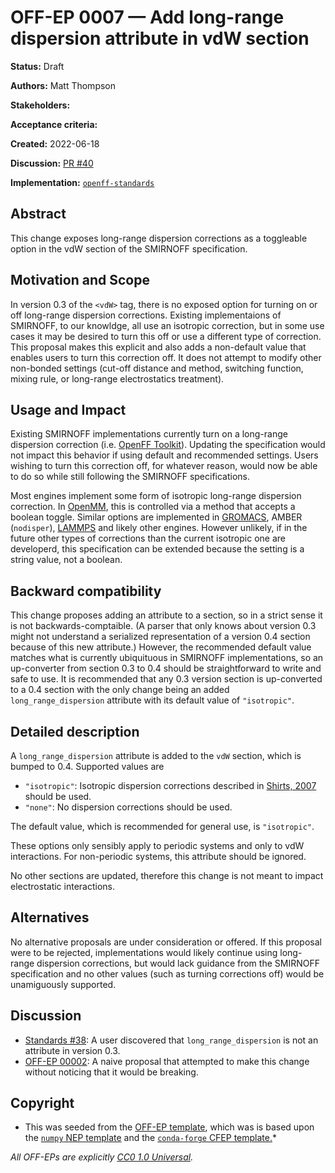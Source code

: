 # OFF-EP 0007 — Add long-range dispersion attribute in vdW section

**Status:** Draft

**Authors:** Matt Thompson

**Stakeholders:**

**Acceptance criteria:** <Unanimity>

**Created:** 2022-06-18

**Discussion:** [PR #40](https://github.com/openforcefield/standards/pull/40)

**Implementation:** [``openff-standards``](https://github.com/openforcefield/openff-standards)

## Abstract

This change exposes long-range dispersion corrections as a toggleable option in the vdW section of
the SMIRNOFF specification.

## Motivation and Scope

In version 0.3 of the `<vdW>` tag, there is no exposed option for turning on or off long-range
dispersion corrections. Existing implementaions of SMIRNOFF, to our knowldge, all use an isotropic
correction, but in some use cases it may be desired to turn this off or use a different type of
correction. This proposal makes this explicit and also adds a non-default value that enables users
to turn this correction off. It does not attempt to modify other non-bonded settings (cut-off
distance and method, switching function, mixing rule, or long-range electrostatics treatment).

## Usage and Impact

Existing SMIRNOFF implementations currently turn on a long-range dispersion correction (i.e. [OpenFF
Toolkit](https://github.com/openforcefield/openff-toolkit/blob/0.10.6/openff/toolkit/typing/engines/smirnoff/parameters.py#L3695)).
Updating the specification would not impact this behavior if using default and recommended settings.
Users wishing to turn this correction off, for whatever reason, would now be able to do so while
still following the SMIRNOFF specifications.

Most engines implement some form of isotropic long-range dispersion correction. In
[OpenMM](http://docs.openmm.org/latest/api-python/generated/openmm.openmm.NonbondedForce.html#openmm.openmm.NonbondedForce.setUseDispersionCorrection),
this is controlled via a method that accepts a boolean toggle. Similar options are implemented
in [GROMACS](https://manual.gromacs.org/current/user-guide/mdp-options.html#mdp-DispCorr), AMBER
(`nodisper`), [LAMMPS](https://docs.lammps.org/pair_modify.html) and likely other engines. However
unlikely, if in the future other types of corrections than the current isotropic one are developerd,
this specification can be extended because the setting is a string value, not a boolean.

## Backward compatibility

This change proposes adding an attribute to a section, so in a strict sense it is not
backwards-comptaible. (A parser that only knows about version 0.3 might not understand a serialized
representation of a version 0.4 section because of this new attribute.) However, the recommended
default value matches what is currently ubiquituous in SMIRNOFF implementations, so an up-converter
from section 0.3 to 0.4 should be straightforward to write and safe to use. It is recommended that
any 0.3 version section is up-converted to a 0.4 section with the only change being an added
`long_range_dispersion` attribute with its default value of `"isotropic"`.

## Detailed description

A `long_range_dispersion` attribute is added to the `vdW` section, which is bumped to 0.4.
Supported values are
  * `"isotropic"`: Isotropic dispersion corrections described in
    [Shirts, 2007](https://pubs.acs.org/doi/10.1021/jp0735987) should be used.
  * `"none"`: No dispersion corrections should be used.

The default value, which is recommended for general use, is `"isotropic"`.

These options only sensibly apply to periodic systems and only to vdW interactions. For non-periodic
systems, this attribute should be ignored.

No other sections are updated, therefore this change is not meant to impact electrostatic interactions.

## Alternatives

No alternative proposals are under consideration or offered. If this proposal were to be rejected,
implementations would likely continue using long-range dispersion corrections, but would lack
guidance from the SMIRNOFF specification and no other values (such as turning corrections off) would
be unamiguously supported.

## Discussion

- [Standards #38](https://github.com/openforcefield/standards/pull/38): A user discovered that `long_range_dispersion` is not an attribute in version 0.3.
- [OFF-EP 00002](https://github.com/openforcefield/standards/pull/22): A naive proposal that attempted to make this change without noticing that it would be breaking.

## Copyright

* This was seeded from the
[OFF-EP template](https://github.com/openforcefield/standards/blob/main/docs/enhancement-proposals/off-ep-template.md),
which was is based upon the
[``numpy`` NEP template]( https://github.com/numpy/numpy/blob/master/doc/neps/nep-template.rst) and the
[``conda-forge`` CFEP template.](https://github.com/conda-forge/cfep/blob/master/cfep-00.md)*

*All OFF-EPs are explicitly [CC0 1.0 Universal](https://creativecommons.org/publicdomain/zero/1.0/).*
